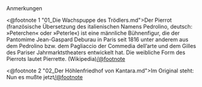 <div class="anmerkungen">Anmerkungen</div>

<@footnote 1 "01_Die Wachspuppe des Trödlers.md">Der Pierrot (französische Übersetzung des italienischen Namens Pedrolino, deutsch: »Peterchen« oder »Peterle«) ist eine männliche Bühnenfigur, die der Pantomime Jean-Gaspard Deburau in Paris seit 1816 unter anderem aus dem Pedrolino bzw. dem Pagliaccio der Commedia dell’arte und dem Gilles des Pariser Jahrmarktstheaters entwickelt hat. Die weibliche Form des Pierrots lautet Pierrette. (Wikipedia)</@footnote>

<@footnote 2 "02_Der Höhlenfriedhof von Kantara.md">Im Original steht: Nun es mußte jetzt</@footnote>

